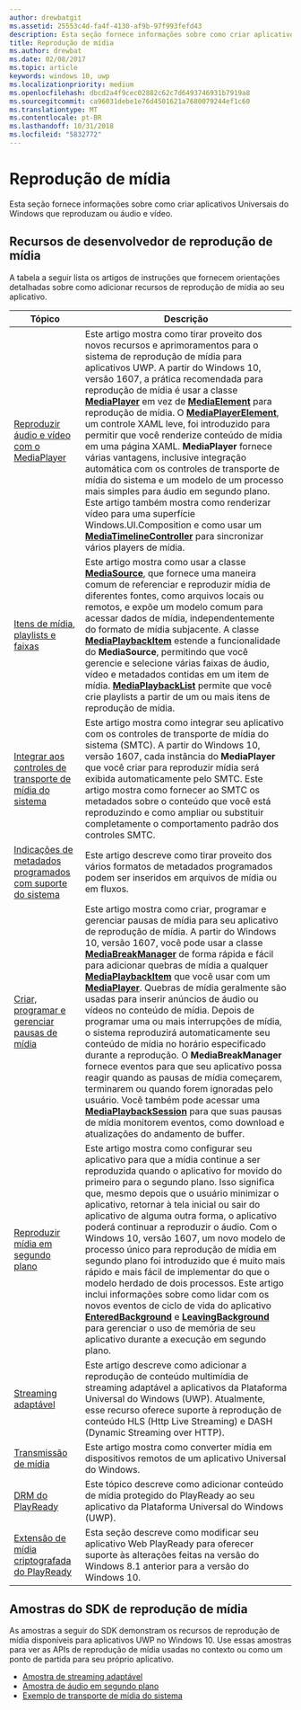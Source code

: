 ```yaml
---
author: drewbatgit
ms.assetid: 25553c4d-fa4f-4130-af9b-97f993fefd43
description: Esta seção fornece informações sobre como criar aplicativos Universais do Windows que reproduzam ou áudio e vídeo.
title: Reprodução de mídia
ms.author: drewbat
ms.date: 02/08/2017
ms.topic: article
keywords: windows 10, uwp
ms.localizationpriority: medium
ms.openlocfilehash: dbcd2a4f9cec02882c62c7d6493746931b7919a8
ms.sourcegitcommit: ca96031debe1e76d4501621a7680079244ef1c60
ms.translationtype: MT
ms.contentlocale: pt-BR
ms.lasthandoff: 10/31/2018
ms.locfileid: "5832772"
---
```

# <a name="media-playback"></a>Reprodução de mídia


Esta seção fornece informações sobre como criar aplicativos Universais do Windows que reproduzam ou áudio e vídeo. 

## <a name="media-playback-developer-features"></a>Recursos de desenvolvedor de reprodução de mídia

A tabela a seguir lista os artigos de instruções que fornecem orientações detalhadas sobre como adicionar recursos de reprodução de mídia ao seu aplicativo.
 
| Tópico                                                                                             | Descrição                                                                                                                                                                                                                                                                                    |
|---------------------------------------------------------------------------------------------------|------------------------------------------------------------------------------------------------------------------------------------------------------------------------------------------------------------------------------------------------------------------------------------------------|
| [Reproduzir áudio e vídeo com o MediaPlayer](play-audio-and-video-with-mediaplayer.md) | Este artigo mostra como tirar proveito dos novos recursos e aprimoramentos para o sistema de reprodução de mídia para aplicativos UWP. A partir do Windows 10, versão 1607, a prática recomendada para reprodução de mídia é usar a classe [**MediaPlayer**](https://msdn.microsoft.com/library/windows/apps/Windows.Media.Playback.MediaPlayer) em vez de [**MediaElement**](https://msdn.microsoft.com/library/windows/apps/Windows.UI.Xaml.Controls.MediaElement) para reprodução de mídia. O [**MediaPlayerElement**](https://msdn.microsoft.com/library/windows/apps/Windows.UI.Xaml.Controls.MediaPlayerElement), um controle XAML leve, foi introduzido para permitir que você renderize conteúdo de mídia em uma página XAML. **MediaPlayer** fornece várias vantagens, inclusive integração automática com os controles de transporte de mídia do sistema e um modelo de um processo mais simples para áudio em segundo plano. Este artigo também mostra como renderizar vídeo para uma superfície Windows.UI.Composition e como usar um [**MediaTimelineController**](https://msdn.microsoft.com/library/windows/apps/Windows.Media.MediaTimelineController) para sincronizar vários players de mídia.                                                                                                          |
| [Itens de mídia, playlists e faixas](media-playback-with-mediasource.md)                         | Este artigo mostra como usar a classe [**MediaSource**](https://msdn.microsoft.com/library/windows/apps/Windows.Media.Core.MediaSource), que fornece uma maneira comum de referenciar e reproduzir mídia de diferentes fontes, como arquivos locais ou remotos, e expõe um modelo comum para acessar dados de mídia, independentemente do formato de mídia subjacente. A classe [**MediaPlaybackItem**](https://msdn.microsoft.com/library/windows/apps/dn930939) estende a funcionalidade do **MediaSource**, permitindo que você gerencie e selecione várias faixas de áudio, vídeo e metadados contidas em um item de mídia. [**MediaPlaybackList**](https://msdn.microsoft.com/library/windows/apps/dn930955) permite que você crie playlists a partir de um ou mais itens de reprodução de mídia.                                                                                                               |
| [Integrar aos controles de transporte de mídia do sistema](integrate-with-systemmediatransportcontrols.md)                               | Este artigo mostra como integrar seu aplicativo com os controles de transporte de mídia do sistema (SMTC). A partir do Windows 10, versão 1607, cada instância do **MediaPlayer** que você criar para reproduzir mídia será exibida automaticamente pelo SMTC. Este artigo mostra como fornecer ao SMTC os metadados sobre o conteúdo que você está reproduzindo e como ampliar ou substituir completamente o comportamento padrão dos controles SMTC.                                   |
| [Indicações de metadados programados com suporte do sistema](system-supported-metadata-cues.md)                               | Este artigo descreve como tirar proveito dos vários formatos de metadados programados podem ser inseridos em arquivos de mídia ou em fluxos.                                   |
| [Criar, programar e gerenciar pausas de mídia](create-schedule-and-manage-media-breaks.md)                                                                             | Este artigo mostra como criar, programar e gerenciar pausas de mídia para seu aplicativo de reprodução de mídia. A partir do Windows 10, versão 1607, você pode usar a classe [**MediaBreakManager**](https://msdn.microsoft.com/library/windows/apps/Windows.Media.Playback.MediaBreakManager) de forma rápida e fácil para adicionar quebras de mídia a qualquer [**MediaPlaybackItem**](https://msdn.microsoft.com/library/windows/apps/Windows.Media.Playback.MediaPlaybackItem) que você usar com um [**MediaPlayer**](https://msdn.microsoft.com/library/windows/apps/Windows.Media.Playback.MediaPlayer). Quebras de mídia geralmente são usadas para inserir anúncios de áudio ou vídeos no conteúdo de mídia. Depois de programar uma ou mais interrupções de mídia, o sistema reproduzirá automaticamente seu conteúdo de mídia no horário especificado durante a reprodução. O **MediaBreakManager** fornece eventos para que seu aplicativo possa reagir quando as pausas de mídia começarem, terminarem ou quando forem ignoradas pelo usuário. Você também pode acessar uma [**MediaPlaybackSession**](https://msdn.microsoft.com/library/windows/apps/Windows.Media.Playback.MediaPlaybackSession) para que suas pausas de mídia monitorem eventos, como download e atualizações do andamento de buffer.                                                                                                                     |
| [Reproduzir mídia em segundo plano](background-audio.md)                                                                             | Este artigo mostra como configurar seu aplicativo para que a mídia continue a ser reproduzida quando o aplicativo for movido do primeiro para o segundo plano. Isso significa que, mesmo depois que o usuário minimizar o aplicativo, retornar à tela inicial ou sair do aplicativo de alguma outra forma, o aplicativo poderá continuar a reproduzir o áudio. Com o Windows 10, versão 1607, um novo modelo de processo único para reprodução de mídia em segundo plano foi introduzido que é muito mais rápido e mais fácil de implementar do que o modelo herdado de dois processos. Este artigo inclui informações sobre como lidar com os novos eventos de ciclo de vida do aplicativo [**EnteredBackground**](https://msdn.microsoft.com/library/windows/apps/Windows.ApplicationModel.Core.CoreApplication.EnteredBackground) e [**LeavingBackground**](https://msdn.microsoft.com/library/windows/apps/Windows.ApplicationModel.Core.CoreApplication.LeavingBackground) para gerenciar o uso de memória de seu aplicativo durante a execução em segundo plano.                                                                                                                    |
| [Streaming adaptável](adaptive-streaming.md)                                                       | Este artigo descreve como adicionar a reprodução de conteúdo multimídia de streaming adaptável a aplicativos da Plataforma Universal do Windows (UWP). Atualmente, esse recurso oferece suporte à reprodução de conteúdo HLS (Http Live Streaming) e DASH (Dynamic Streaming over HTTP).                                          |
| [Transmissão de mídia](media-casting.md)                                                                 | Este artigo mostra como converter mídia em dispositivos remotos de um aplicativo Universal do Windows.                                                                                                                                                                                                       |
| [DRM do PlayReady](playready-client-sdk.md)                                                          | Este tópico descreve como adicionar conteúdo de mídia protegido do PlayReady ao seu aplicativo da Plataforma Universal do Windows (UWP).                                                                                                                                                                                |
| [Extensão de mídia criptografada do PlayReady](playready-encrypted-media-extension.md)                     | Esta seção descreve como modificar seu aplicativo Web PlayReady para oferecer suporte às alterações feitas na versão do Windows 8.1 anterior para a versão do Windows 10.                                                                                                                                       |

## <a name="media-playback-sdk-samples"></a>Amostras do SDK de reprodução de mídia

As amostras a seguir do SDK demonstram os recursos de reprodução de mídia disponíveis para aplicativos UWP no Windows 10. Use essas amostras para ver as APIs de reprodução de mídia usadas no contexto ou como um ponto de partida para seu próprio aplicativo.

* [Amostra de streaming adaptável](https://github.com/Microsoft/Windows-universal-samples/tree/dev/Samples/AdaptiveStreaming)
* [Amostra de áudio em segundo plano](https://github.com/Microsoft/Windows-universal-samples/tree/master/Samples/BackgroundMediaPlayback)
* [Exemplo de transporte de mídia do sistema](https://github.com/Microsoft/Windows-universal-samples/tree/dev/Samples/SystemMediaTransportControls)                                                                                               
 




